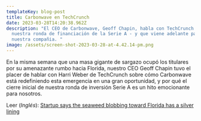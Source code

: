 ```yaml
---
templateKey: blog-post
title: Carbonwave en TechCrunch
date: 2023-03-28T14:20:38.962Z
description: "El CEO de Carbonwave, Geoff Chapin, habla con TechCrunch sobre
  nuestra ronda de financiación de la Serie A - y que viene adelante para
  nuestra compañia. "
image: /assets/screen-shot-2023-03-28-at-4.42.14-pm.png
---
```

En la misma semana que una masa gigante de sargazo ocupó los titulares por su amenazante rumbo hacia Florida, nuestro CEO Geoff Chapin tuvo el placer de hablar con Harri Weber de TechCrunch sobre cómo Carbonwave está redefiniendo esta emergencia en una gran oportunidad, y por qué el cierre inicial de nuestra ronda de inversión Serie A es un hito emocionante para nosotros.

Leer (*Inglés*): [Startup says the seaweed blobbing toward Florida has a silver lining](https://techcrunch.com/2023/03/23/startup-says-the-seaweed-blobbing-toward-florida-has-a-silver-lining/)